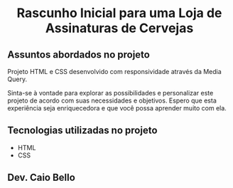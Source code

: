 <h1 align="center">Rascunho Inicial para uma Loja de Assinaturas de Cervejas</h1>



## Assuntos abordados no projeto

Projeto HTML e CSS desenvolvido com responsividade através da Media Query.

Sinta-se à vontade para explorar as possibilidades e personalizar este projeto de acordo com suas necessidades e objetivos. Espero que esta experiência seja enriquecedora e que você possa aprender muito com ela.

## Tecnologias utilizadas no projeto
* HTML
* CSS

## Dev. Caio Bello 